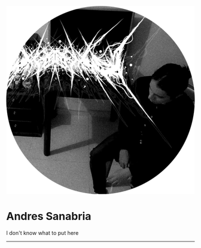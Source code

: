 ![andresSn.png](./public/imgs/andresSn.png)

# Andres Sanabria

I don't know what to put here

---

